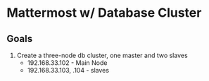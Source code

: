 # Mattermost w/ Database Cluster

## Goals

1. Create a three-node db cluster, one master and two slaves
	 - 192.168.33.102 - Main Node
	 - 192.168.33.103, .104 - slaves